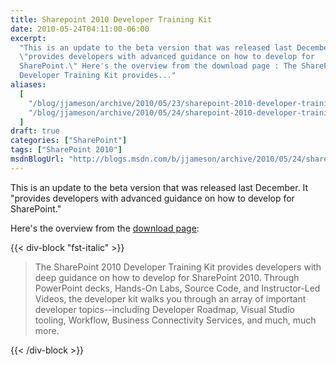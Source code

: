 ```yaml
---
title: Sharepoint 2010 Developer Training Kit
date: 2010-05-24T04:11:00-06:00
excerpt:
  "This is an update to the beta version that was released last December. It
  \"provides developers with advanced guidance on how to develop for
  SharePoint.\" Here's the overview from the download page : The SharePoint 2010
  Developer Training Kit provides..."
aliases:
  [
    "/blog/jjameson/archive/2010/05/23/sharepoint-2010-developer-training-kit.aspx",
    "/blog/jjameson/archive/2010/05/24/sharepoint-2010-developer-training-kit.aspx",
  ]
draft: true
categories: ["SharePoint"]
tags: ["SharePoint 2010"]
msdnBlogUrl: "http://blogs.msdn.com/b/jjameson/archive/2010/05/24/sharepoint-2010-developer-training-kit.aspx"
---
```


This is an update to the beta version that was released last December. It
"provides developers with advanced guidance on how to develop for SharePoint."

Here's the overview from the
[download page](http://www.microsoft.com/downloads/details.aspx?FamilyID=83A80A0F-0906-4D7D-98E1-3DD6F58FF059&displaylang=en):

{{< div-block "fst-italic" >}}

> The SharePoint 2010 Developer Training Kit provides developers with deep
> guidance on how to develop for SharePoint 2010. Through PowerPoint decks,
> Hands-On Labs, Source Code, and Instructor-Led Videos, the developer kit walks
> you through an array of important developer topics--including Developer
> Roadmap, Visual Studio tooling, Workflow, Business Connectivity Services, and
> much, much more.

{{< /div-block >}}

